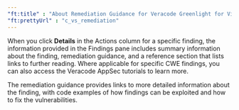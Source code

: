 ```yaml
---
"ft:title" : "About Remediation Guidance for Veracode Greenlight for Visual Studio"
"ft:prettyUrl" : "c_vs_remediation"
---
```

When you click **Details** in the Actions column for a specific finding, the information provided in the Findings pane includes summary information about the finding, remediation guidance, and a reference section that lists links to further reading. Where applicable for specific CWE findings, you can also access the Veracode AppSec tutorials to learn more.

The remediation guidance provides links to more detailed information about the finding, with code examples of how findings can be exploited and how to fix the vulnerabilities.